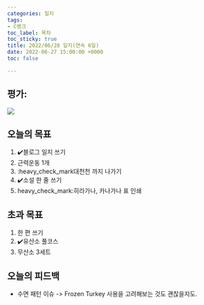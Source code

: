 ```yaml
---
categories: 일지
tags:
- C랭크
toc_label: 목차
toc_sticky: true
title: 2022/06/28 일지(연속 6일)
date: 2022-06-27 15:00:00 +0000
toc: false

---
```

## 평가:

![](/blog/assets/images/c_rank.webp)

## 오늘의 목표

1. :heavy_check_mark:블로그 일지 쓰기
2. 근력운동 1개
3. :heavy_check_mark대천천 까지 나가기
4. :heavy_check_mark:소설 한 줄 쓰기
5. heavy_check_mark:히라가나, 카나가나 표 인쇄

## 초과 목표

1. 한 편 쓰기
2. :heavy_check_mark:유산소 풀코스
3. 무산소 3세트

## 오늘의 피드백

* 수면 패턴 이슈 -> Frozen Turkey 사용을 고려해보는 것도 괜찮을지도.